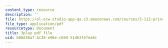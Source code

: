 ```yaml
---
content_type: resource
description: ''
file: https://ol-ocw-studio-app-qa.s3.amazonaws.com/courses/5-112-principles-of-chemical-science-fall-2005/b08d28a74c38e96ec69d51d63fefea0c_oLbTUpxhE24.pdf
file_type: application/pdf
resourcetype: Document
title: 3play pdf file
uid: b08d28a7-4c38-e96e-c69d-51d63fefea0c
---
```

